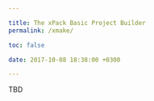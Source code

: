 ```yaml
---

title: The xPack Basic Project Builder
permalink: /xmake/

toc: false

date: 2017-10-08 18:38:00 +0300

---
```


TBD
